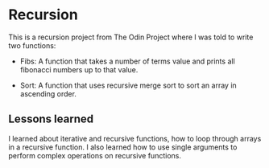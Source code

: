 # Recursion
This is a recursion project from The Odin Project where I was told to write two functions: 

- Fibs: A function that takes a number of terms value and prints all fibonacci numbers up to that value.

- Sort: A function that uses recursive merge sort to sort an array in ascending order.

## Lessons learned
I learned about iterative and recursive functions, how to loop through arrays in a recursive function. I also learned how to use single arguments to perform complex operations on recursive functions.